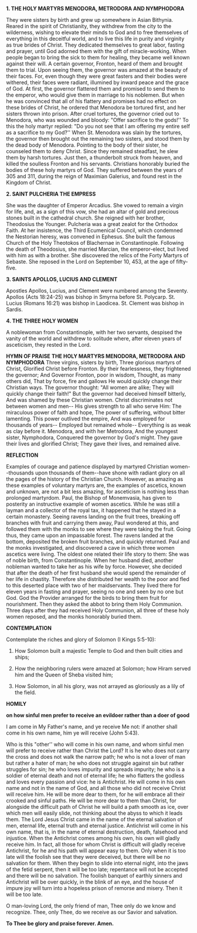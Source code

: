 
**1. THE HOLY MARTYRS MENODORA, METRODORA AND NYMPHODORA**

They were sisters by birth and grew up somewhere in Asian Bithynia. Reared in the spirit of Christianity, they withdrew from the city to the wilderness, wishing to elevate their minds to God and to free themselves of everything in this deceitful world, and to live this life in purity and virginity as true brides of Christ. They dedicated themselves to great labor, fasting and prayer, until God adorned them with the gift of miracle-working. When people began to bring the sick to them for healing, they became well known against their will. A certain governor, Fronton, heard of them and brought them to trial. Upon seeing them, the governor was amazed at the beauty of their faces. For, even though they were great fasters and their bodies were withered, their faces were radiant, illumined by inward peace and the grace of God. At first, the governor flattered them and promised to send them to the emperor, who would give them in marriage to his noblemen. But when he was convinced that all of his flattery and promises had no effect on these brides of Christ, he ordered that Menodora be tortured first, and her sisters thrown into prison. After cruel tortures, the governor cried out to Menodora, who was wounded and bloody: "Offer sacrifice to the gods!'' To this the holy martyr replied: "Do you not see that I am offering my entire self as a sacrifice to my God?'' When St. Menodora was slain by the tortures, the governor then brought out the remaining two sisters, and stood them by the dead body of Menodora. Pointing to the body of their sister, he counseled them to deny Christ. Since they remained steadfast, he slew them by harsh tortures. Just then, a thunderbolt struck from heaven, and killed the soulless Fronton and his servants. Christians honorably buried the bodies of these holy martyrs of God. They suffered between the years of 305 and 311, during the reign of Maximian Galerius, and found rest in the Kingdom of Christ.

**2. SAINT PULCHERIA THE EMPRESS**

She was the daughter of Emperor Arcadius. She vowed to remain a virgin for life, and, as a sign of this vow, she had an altar of gold and precious stones built in the cathedral church. She reigned with her brother, Theodosius the Younger. Pulcheria was a great zealot for the Orthodox Faith. At her insistence, the Third Ecumenical Council, which condemned the Nestorian heresy, was convened in Ephesus. She built the famous Church of the Holy Theotokos of Blachernae in Constantinople. Following the death of Theodosius, she married Marcian, the emperor-elect, but lived with him as with a brother. She discovered the relics of the Forty Martyrs of Sebaste. She reposed in the Lord on September 10, 453, at the age of fifty-five.

**3. SAINTS APOLLOS, LUCIUS AND CLEMENT**

Apostles Apollos, Lucius, and Clement were numbered among the Seventy. Apollos (Acts 18:24-25) was bishop in Smyrna before St. Polycarp. St. Lucius (Romans 16:21) was bishop in Laodicea. St. Clement was bishop in Sardis.

**4. THE THREE HOLY WOMEN**

A noblewoman from Constantinople, with her two servants, despised the vanity of the world and withdrew to solitude where, after eleven years of asceticism, they rested in the Lord.


**HYMN OF PRAISE**
**THE HOLY MARTYRS MENODORA, METRODORA AND NYMPHODORA**
Three virgins, sisters by birth,
Three glorious martyrs of Christ,
Glorified Christ before Fronton.
By their fearlessness, they frightened the governor;
And Governor Fronton, poor in wisdom,
Thought, as many others did,
That by force, fire and gallows
He would quickly change their Christian ways.
The governor thought: "All women are alike;
They will quickly change their faith!"
But the governor had deceived himself bitterly,
And was shamed by these Christian women.
Christ discriminates not between women and men--
His gives strength to all who serve Him:
The miraculous power of faith and hope,
The power of suffering, without bitter lamenting.
This power outlived the empire,
And was employed for thousands of years--
Employed but remained whole--
Everything is as weak as clay before it.
Menodora, and with her Metrodora,
And the youngest sister, Nymphodora,
Conquered the governor by God's might.
They gave their lives and glorified Christ;
They gave their lives, and remained alive.


**REFLECTION**

Examples of courage and patience displayed by martyred Christian women--thousands upon thousands of them--have shone with radiant glory on all the pages of the history of the Christian Church. However, as amazing as these examples of voluntary martyrs are, the examples of ascetics, known and unknown, are not a bit less amazing, for asceticism is nothing less than prolonged martyrdom. Paul, the Bishop of Monemvasia, has given to posterity an instructive example of women ascetics. While he was still a layman and a collector of the royal tax, it happened that he stayed in a certain monastery. Seeing ravens landing on the fruit trees, breaking off branches with fruit and carrying them away, Paul wondered at this, and followed them with the monks to see where they were taking the fruit. Going thus, they came upon an impassable forest. The ravens landed at the bottom, deposited the broken fruit branches, and quickly returned. Paul and the monks investigated, and discovered a cave in which three women ascetics were living. The oldest one related their life story to them: She was of noble birth, from Constantinople. When her husband died, another nobleman wanted to take her as his wife by force. However, she decided that after the death of her first husband she would spend the remainder of her life in chastity. Therefore she distributed her wealth to the poor and fled to this deserted place with two of her maidservants. They lived there for eleven years in fasting and prayer, seeing no one and seen by no one but God. God the Provider arranged for the birds to bring them fruit for nourishment. Then they asked the abbot to bring them Holy Communion. Three days after they had received Holy Communion, all three of these holy women reposed, and the monks honorably buried them.



**CONTEMPLATION**

Contemplate the riches and glory of Solomon (I Kings 5:5-10):

1.  How Solomon built a majestic Temple to God and then built cities and ships;

1.  How the neighboring rulers were amazed at Solomon; how Hiram served him and the Queen of Sheba visited him; 

1.  How Solomon, in all his glory, was not arrayed as gloriously as a lily of the field.



**HOMILY**

**on how sinful men prefer to receive an evildoer rather than a doer of good**

I am come in My Father's name, and ye receive Me not: if another shall come in his own name, him ye will receive (John 5:43).

Who is this "other'' who will come in his own name, and whom sinful men will prefer to receive rather than Christ the Lord? It is he who does not carry the cross and does not walk the narrow path; he who is not a lover of man but rather a hater of man; he who does not struggle against sin but rather struggles for sin; he who loves impurity and spreads impurity; he who is a soldier of eternal death and not of eternal life; he who flatters the godless and loves every passion and vice: he is Antichrist. He will come in his own name and not in the name of God, and all those who did not receive Christ will receive him. He will be more dear to them, for he will embrace all their crooked and sinful paths. He will be more dear to them than Christ, for alongside the difficult path of Christ he will build a path smooth as ice, over which men will easily slide, not thinking about the abyss to which it leads them. The Lord Jesus Christ came in the name of the eternal salvation of men, eternal life, eternal truth and eternal justice. Antichrist will come in his own name, that is, in the name of eternal destruction, death, falsehood and injustice. When the Antichrist comes among his own, his own will gladly receive him. In fact, all those for whom Christ is difficult will gladly receive Antichrist, for he and his path will appear easy to them. Only when it is too late will the foolish see that they were deceived, but there will be no salvation for them. When they begin to slide into eternal night, into the jaws of the fetid serpent, then it will be too late; repentance will not be accepted and there will be no salvation. The foolish banquet of earthly sinners and Antichrist will be over quickly, in the blink of an eye, and the house of impure joy will turn into a hopeless prison of remorse and misery. Then it will be too late.

O man-loving Lord, the only friend of man, Thee only do we know and recognize. Thee, only Thee, do we receive as our Savior and salvation.

**To Thee be glory and praise forever. Amen.**
